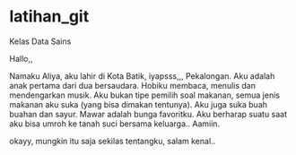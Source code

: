 # latihan_git
Kelas Data Sains 

Hallo,,

Namaku Aliya, aku lahir di Kota Batik, iyapsss,,, Pekalongan. 
Aku adalah anak pertama dari dua bersaudara.
Hobiku membaca, menulis dan mendengarkan musik.
Aku bukan tipe pemilih soal makanan, semua jenis makanan aku suka (yang bisa dimakan tentunya).
Aku juga suka buah buahan dan sayur.
Mawar adalah bunga favoritku.
Aku berharap suatu saat aku bisa umroh ke tanah suci bersama keluarga.. Aamiin.

okayy, mungkin itu saja sekilas tentangku, salam kenal..
